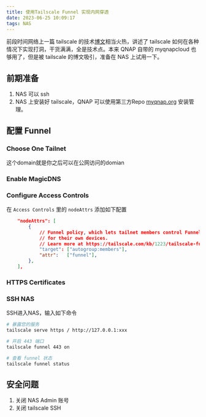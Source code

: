 ```yaml
---
title: 使用Tailscale Funnel 实现内网穿透
date: 2023-06-25 10:09:17
tags: NAS
---
```


前段时间网络上一篇 tailscale 的技术[博文](https://tailscale.com/blog/how-tailscale-works/#encrypted-tcp-relays-derp)相当火热，讲述了 tailscale 如何在各种情况下实现打洞，干货满满，全是技术点。本来 QNAP 自带的 myqnapcloud 也够用了，但是被 tailscale 的博文吸引，准备在 NAS 上试用一下。

<!--more-->
## 前期准备
1. NAS 可以 ssh
2. NAS 上安装好 tailscale，QNAP 可以使用第三方Repo [myqnap.org](https://www.myqnap.org) 安装管理。


## 配置 Funnel
###  Choose One Tailnet
这个domain就是你之后可以在公网访问的domian

### Enable MagicDNS
### Configure Access Controls

在 `Access Controls` 里的 `nodeAttrs` 添加如下配置
```json
	"nodeAttrs": [
		{
			// Funnel policy, which lets tailnet members control Funnel
			// for their own devices.
			// Learn more at https://tailscale.com/kb/1223/tailscale-funnel/
			"target": ["autogroup:members"],
			"attr":   ["funnel"],
		},
	],
```

### HTTPS Certificates


### SSH NAS
SSH进入NAS，输入如下命令

```bash
# 暴露您的服务
tailscale serve https / http://127.0.0.1:xxx

# 开启 443 端口
tailscale funnel 443 on

# 查看 funnel 状态
tailscale funnel status
```

## 安全问题
1. 关闭 NAS Admin 账号
2. 关闭 tailscale SSH

